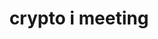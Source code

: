 ---
credit:
- Husnain R
- Anakin
- Nebu
- Heassam
- Pranav
featured: false
recording: ''
tags:
- Crypto Fundamentals
- Encoding
- Symetric and Asymmetric Key encryption
- Ceasar Cipher, Old Ciphers
- XOR
- AES (Symmetric Key)
- RSA (Asymmetric Key)
time_close: ''
time_start: '2021-09-23T23:00:00.000000Z'
title: crypto i meeting
week_number: 4
---